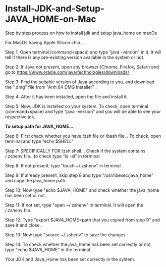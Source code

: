 # Install-JDK-and-Setup-JAVA_HOME-on-Mac
Step by step process on how to install jdk and setup java_home on macOs

For MacOs having Apple Silicon chip...

Step 1: Open terminal (command+space) and type "java -version" in it.
        It will tell if there is any pre-existing version available in the system or not.
        
Step 2: If Java not present, open any browser (Chrome, Firefox, Safari) and go to https://www.oracle.com/java/technologies/downloads/

Step 3: Find the suitable version of Java according to you, and download the ".dmg" file from "Arm 64 DMG Installer" .

Step 4: After it has been installed, open the file and install it.

Step 5: Now, JDK is installed on your system.
        To check, open terminal (command+space) and type "java -version" and you will be able to see your respective jdk.


**To setup path for JAVA_HOME...**


Step 6: First check whether you have /zsh file or /bash file...
        To check, open terminal and type "echo $SHELL"
        
Step 7: SPECIFICALLY FOR /zsh shell...
        Check if the system contains /.zshenv file...to check type "ls -al" in terminal
        
Step 8: If not present, type "touch ~/.zshenv" in terminal.

Step 9: If already present, skip step 8 and type "/usr/libexec/java_home" and copy the java_home path.

Step 10: Now type "echo $JAVA_HOME" and check whether the java_home has been set or not.

Step 11: If not set, type "open ~/.zshenv" in terminal. It will open the /.zshenv file.

Step 12: Type "export $JAVA_HOME=path that you copied from step 9" and save it and close.

Step 13: Now type "source ~/.zshenv" to save the changes.

Step 14: To check whether the java_home has been set correctly or not, type "echo $JAVA_HOME" in the terminal.


Your JDK and Java_Home has been set correctly in the system.
